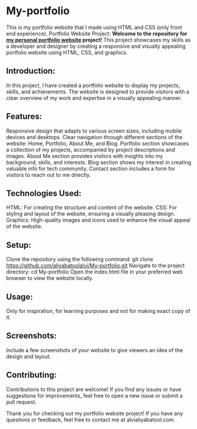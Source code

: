 # My-portfolio
This is my portfolio website that I made using HTML and CSS (only front end experience).
Portfolio Website Project:
**Welcome to the repository for [my personal portfolio website](https://aliyabatoolalvi.github.io/My-portfolio/) project!** This project showcases my skills as a developer and designer by creating a responsive and visually appealing portfolio website using HTML, CSS, and graphics.

## Introduction:  
In this project, I have created a portfolio website to display my projects, skills, and achievements. The website is designed to provide visitors with a clear overview of my work and expertise in a visually appealing manner.

## Features:  
Responsive design that adapts to various screen sizes, including mobile devices and desktops.
Clear navigation through different sections of the website: Home, Portfolio, About Me, and Blog.
Portfolio section showcases a collection of my projects, accompanied by project descriptions and images.
About Me section provides visitors with insights into my background, skills, and interests.
Blog section shows my interest in creating valuable info for tech community.
Contact section includes a form for visitors to reach out to me directly.

## Technologies Used:  
HTML: For creating the structure and content of the website.
CSS: For styling and layout of the website, ensuring a visually pleasing design.
Graphics: High-quality images and icons used to enhance the visual appeal of the website.

## Setup:  
Clone the repository using the following command:
git clone https://github.com/aliyabatoolalvi/My-portfolio.git
Navigate to the project directory:
cd My-portfolio
Open the index.html file in your preferred web browser to view the website locally.

## Usage:  
Only for inspiration, for learning purposes and not for making exact copy of it.

## Screenshots:  
Include a few screenshots of your website to give viewers an idea of the design and layout.

## Contributing:  
Contributions to this project are welcome! If you find any issues or have suggestions for improvements, feel free to open a new issue or submit a pull request.

Thank you for checking out my portfolio website project! If you have any questions or feedback, feel free to contact me at alvialiyabatool.com.
